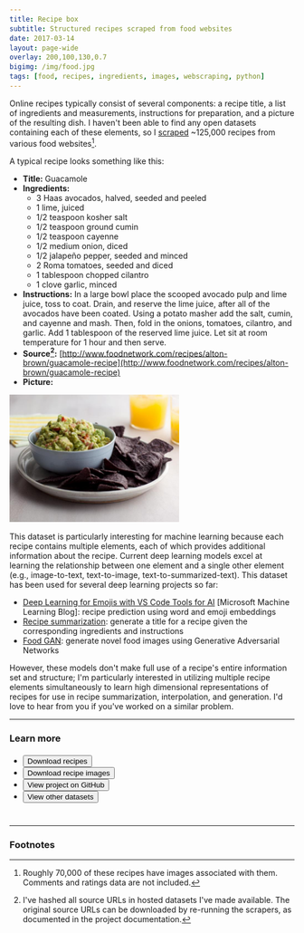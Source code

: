 ```yaml
---
title: Recipe box
subtitle: Structured recipes scraped from food websites
date: 2017-03-14
layout: page-wide
overlay: 200,100,130,0.7
bigimg: /img/food.jpg
tags: [food, recipes, ingredients, images, webscraping, python]
---
```


Online recipes typically consist of several components: a recipe title, a list of ingredients and measurements, instructions for preparation, and a picture of the resulting dish. I haven't been able to find any open datasets containing each of these elements, so I [scraped](https://github.com/rtlee9/recipe-box) ~125,000 recipes from various food websites[^1].

A typical recipe looks something like this:

* __Title:__ Guacamole
* __Ingredients:__
  * 3 Haas avocados, halved, seeded and peeled
  * 1 lime, juiced
  * 1/2 teaspoon kosher salt
  * 1/2 teaspoon ground cumin
  * 1/2 teaspoon cayenne
  * 1/2 medium onion, diced
  * 1/2 jalapeño pepper, seeded and minced
  * 2 Roma tomatoes, seeded and diced
  * 1 tablespoon chopped cilantro
  * 1 clove garlic, minced
* __Instructions:__ In a large bowl place the scooped avocado pulp and lime juice, toss to coat. Drain, and reserve the lime juice, after all of the avocados have been coated. Using a potato masher add the salt, cumin, and cayenne and mash. Then, fold in the onions, tomatoes, cilantro, and garlic. Add 1 tablespoon of the reserved lime juice. Let sit at room temperature for 1 hour and then serve.
* __Source[^2]:__ [http://www.foodnetwork.com/recipes/alton-brown/guacamole-recipe](http://www.foodnetwork.com/recipes/alton-brown/guacamole-recipe)
* __Picture:__

<img src="/img/guacamole.jpeg" style="width: 300px;"/>

This dataset is particularly interesting for machine learning because each recipe contains multiple elements, each of which provides additional information about the recipe. Current deep learning models excel at learning the relationship between one element and a single other element (e.g., image-to-text, text-to-image, text-to-summarized-text). This dataset has been used for several deep learning projects so far:

* [Deep Learning for Emojis with VS Code Tools for AI](https://blogs.technet.microsoft.com/machinelearning/2018/04/24/deep-learning-for-emojis-with-vs-code-tools-for-ai/) [Microsoft Machine Learning Blog]: recipe prediction using word and emoji embeddings
* [Recipe summarization](https://github.com/rtlee9/recipe-summarization): generate a title for a recipe given the corresponding ingredients and instructions
* [Food GAN](https://github.com/rtlee9/food-GAN): generate novel food images using Generative Adversarial Networks

However, these models don't make full use of a recipe's entire information set and structure; I'm particularly interested in utilizing multiple recipe elements simultaneously to learn high dimensional representations of recipes for use in recipe summarization, interpolation, and generation. I'd love to hear from you if you've worked on a similar problem.


-----------------------------------------------------------------------------

### Learn more
<ul class="list-inline dataset" style="margin: 20px 0 40px 0;">
<li>
<a href="/recipes_raw.zip" download>
  <button type="button" class="btn btn-primary btn-lg">
    <i class="fa fa-lg fa-download"></i>
      Download recipes
  </button>
</a>
</li>

<li>
<a href="https://github.com/rtlee9/recipe-box">
  <button type="button" class="btn btn-primary btn-lg">
    <i class="fa fa-lg fa-download"></i>
      Download recipe images
  </button>
</a>
</li>

<li>
<a href="https://github.com/rtlee9/recipe-box">
  <button type="button" class="btn btn-primary btn-lg">
    <i class="fa fa-lg fa-github"></i>
      View project on GitHub
  </button>
</a>
</li>

<li>
<a href="/datasets">
  <button type="button" class="btn btn-primary btn-lg">
    <i class="fa fa-lg fa-database"></i>
      View other datasets
  </button>
</a>
</li>
</ul>

-----------------------------------------------------------------------------

### Footnotes
[^1]: Roughly 70,000 of these recipes have images associated with them. Comments and ratings data are not included.
[^2]: I've hashed all source URLs in hosted datasets I've made available. The original source URLs can be downloaded by re-running the scrapers, as documented in the project documentation.
